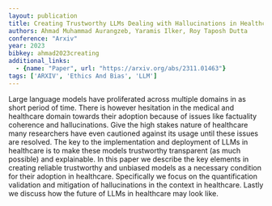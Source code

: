 ```yaml
---
layout: publication
title: Creating Trustworthy LLMs Dealing with Hallucinations in Healthcare AI
authors: Ahmad Muhammad Aurangzeb, Yaramis Ilker, Roy Taposh Dutta
conference: "Arxiv"
year: 2023
bibkey: ahmad2023creating
additional_links:
  - {name: "Paper", url: "https://arxiv.org/abs/2311.01463"}
tags: ['ARXIV', 'Ethics And Bias', 'LLM']
---
```

Large language models have proliferated across multiple domains in as short period of time. There is however hesitation in the medical and healthcare domain towards their adoption because of issues like factuality coherence and hallucinations. Give the high stakes nature of healthcare many researchers have even cautioned against its usage until these issues are resolved. The key to the implementation and deployment of LLMs in healthcare is to make these models trustworthy transparent (as much possible) and explainable. In this paper we describe the key elements in creating reliable trustworthy and unbiased models as a necessary condition for their adoption in healthcare. Specifically we focus on the quantification validation and mitigation of hallucinations in the context in healthcare. Lastly we discuss how the future of LLMs in healthcare may look like.
